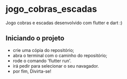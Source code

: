 # jogo_cobras_escadas

Jogo cobras e escadas desenvolvido com flutter e dart :)

## Iniciando o projeto

- crie uma cópia do repositório;
- abra o terminal com o caminho do repositório;
- rode o comando 'flutter run'.
- irá pedir para selecionar o seu navagador.
- por fim, Divirta-se!
